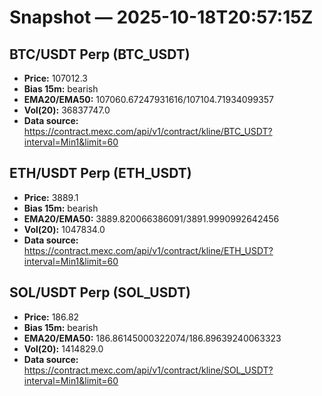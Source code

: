 # Snapshot — 2025-10-18T20:57:15Z

## BTC/USDT Perp (BTC_USDT)
- **Price:** 107012.3
- **Bias 15m:** bearish
- **EMA20/EMA50:** 107060.67247931616/107104.71934099357
- **Vol(20):** 36837747.0
- **Data source:** https://contract.mexc.com/api/v1/contract/kline/BTC_USDT?interval=Min1&limit=60

## ETH/USDT Perp (ETH_USDT)
- **Price:** 3889.1
- **Bias 15m:** bearish
- **EMA20/EMA50:** 3889.820066386091/3891.9990992642456
- **Vol(20):** 1047834.0
- **Data source:** https://contract.mexc.com/api/v1/contract/kline/ETH_USDT?interval=Min1&limit=60

## SOL/USDT Perp (SOL_USDT)
- **Price:** 186.82
- **Bias 15m:** bearish
- **EMA20/EMA50:** 186.86145000322074/186.89639240063323
- **Vol(20):** 1414829.0
- **Data source:** https://contract.mexc.com/api/v1/contract/kline/SOL_USDT?interval=Min1&limit=60
